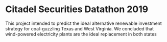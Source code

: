 # Citadel Securities Datathon 2019
This project intended to predict the ideal alternative renewable investment strategy for coal-guzzling Texas and West Virginia. We concluded that wind-powered electricity plants are the ideal replacement in both states
